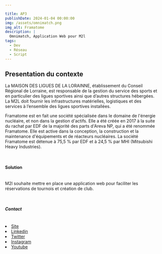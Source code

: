 ```yaml
---

title: AP3
publishDate: 2024-01-04 00:00:00
img: /assets/omnimatch.png
img_alt: Framatome
description: |
  Omnimatch, Application Web pour M2l
tags:
  - Dev
  - Réseau
  - Script
---
```


<section>
				<h2 class="section-title">Presentation du contexte</h2>
				<div class="content">
					<p> 
						La MAISON DES LIGUES DE LA LORAINNE, établissement du Conseil Régional de Lorraine, est responsable de la gestion du service des sports et en particulier des ligues sportives ainsi que d’autres structures hébergées. La M2L doit fournir les infrastructures matérielles, logistiques et des services à l’ensemble des ligues sportives installées.</p>
            <p>
            Framatome est en fait une société spécialisée dans le domaine de l'énergie nucléaire, et non dans la gestion d'actifs. Elle a été créée en 2017 à la suite du rachat par EDF de la majorité des parts d'Areva NP, qui a été renommée Framatome. Elle est active dans la conception, la construction et la maintenance d'équipements et de réacteurs nucléaires. La société Framatome est détenue à 75,5 % par EDF et à 24,5 % par MHI (Mitsubishi Heavy Industries).
					</p>
						<br>
					<p><h4>Solution</h4> <br>
						M2l souhaite mettre en place une application web pour faciliter les réservations de tournois et création de club. <br> 
            </p>
					 <br>
					<p> <h5>Contact</h5> <br>
						<li><a href="https://framatome.com/">Site</a></li>
						<li><a href="https://www.linkedin.com/company/framatome">Linkedin</a></li>
						<li><a href="https://twitter.com/Framatome_">Twitter</a></li>
						<li><a href="https://www.instagram.com/framatome_officiel">Instagram</a></li>
						<li><a href="https://www.youtube.com/Framatome">Youtube</a></li>	
					</p>

					
				
